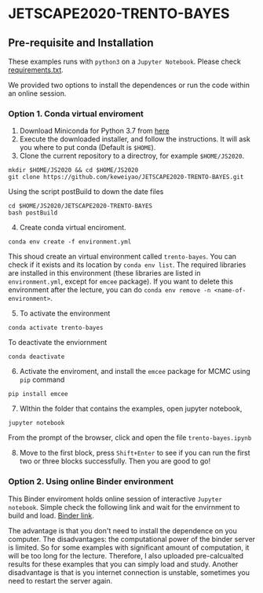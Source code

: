 # JETSCAPE2020-TRENTO-BAYES

## Pre-requisite and Installation

These examples runs with `python3` on a `Jupyter Notebook`. 
Please check [requirements.txt](requirements.txt).

We provided two options to install the dependences or run the code within an online session.

### Option 1. Conda virtual enviroment

1. Download Miniconda for Python 3.7 from [here](https://docs.conda.io/en/latest/miniconda.html)
2. Execute the downloaded installer, and follow the instructions. 
It will ask you where to put conda (Default is `$HOME`).
3. Clone the current repository to a directroy, for example `$HOME/JS2020`.

```
mkdir $HOME/JS2020 && cd $HOME/JS2020
git clone https://github.com/keweiyao/JETSCAPE2020-TRENTO-BAYES.git
```
Using the script postBuild to down the date files 
```
cd $HOME/JS2020/JETSCAPE2020-TRENTO-BAYES
bash postBuild
```

4. Create conda virtual enciroment.

```
conda env create -f environment.yml
```
This shoud create an virtual environment called `trento-bayes`. You can check if it exists and its location by `conda env list`. The required libraries are installed in this environment (these libraries are listed in `environment.yml`, except for `emcee` package). If you want to delete this environment after the lecture, you can do `conda env remove -n <name-of-environment>`.

5. To activate the environment

```
conda activate trento-bayes
```
To deactivate the enviornment
```
conda deactivate
```

6. Activate the enviroment, and install the `emcee` package for MCMC using `pip` command

```
pip install emcee
```

7. WIthin the folder that contains the examples, open jupyter notebook,
```
jupyter notebook
```
From the prompt of the browser, click and open the file `trento-bayes.ipynb`

8. Move to the first block, press `Shift+Enter` to see if you can run the first two or three blocks successfully. 
Then you are good to go!


### Option 2. Using online Binder environment

This Binder enviroment holds online session of interactive `Jupyter notebook`. 
Simple check the following link and wait for the envirnment to build and load.
[Binder link](https://mybinder.org/v2/gh/keweiyao/JETSCAPE2020-TRENTO-BAYES/master
).

The advantage is that you don't need to install the dependence on you computer. 
The disadvantages: the computational power of the binder server is limited. 
So for some examples with significant amount of computation, it will be too long for the lecture. 
Therefore, I also uploaded pre-calcualted results for these examples that you can simply load and study.
Another disadvantage is that is you internet connection is unstable, sometimes you need to restart the server again.

